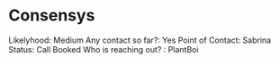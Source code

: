 # Consensys

Likelyhood: Medium
Any contact so far?: Yes
Point of Contact: Sabrina
Status: Call Booked
Who is reaching out? : PlantBoi